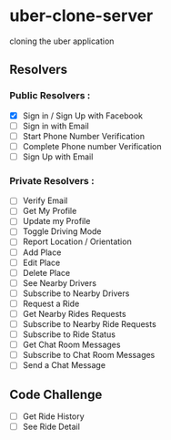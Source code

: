 # uber-clone-server

cloning the uber application

## Resolvers

### Public Resolvers :

- [x] Sign in / Sign Up with Facebook
- [ ] Sign in with Email
- [ ] Start Phone Number Verification
- [ ] Complete Phone number Verification
- [ ] Sign Up with Email

### Private Resolvers :

- [ ] Verify Email
- [ ] Get My Profile
- [ ] Update my Profile
- [ ] Toggle Driving Mode
- [ ] Report Location / Orientation
- [ ] Add Place
- [ ] Edit Place
- [ ] Delete Place
- [ ] See Nearby Drivers
- [ ] Subscribe to Nearby Drivers
- [ ] Request a Ride
- [ ] Get Nearby Rides Requests
- [ ] Subscribe to Nearby Ride Requests
- [ ] Subscribe to Ride Status
- [ ] Get Chat Room Messages
- [ ] Subscribe to Chat Room Messages
- [ ] Send a Chat Message

## Code Challenge

- [ ] Get Ride History
- [ ] See Ride Detail
